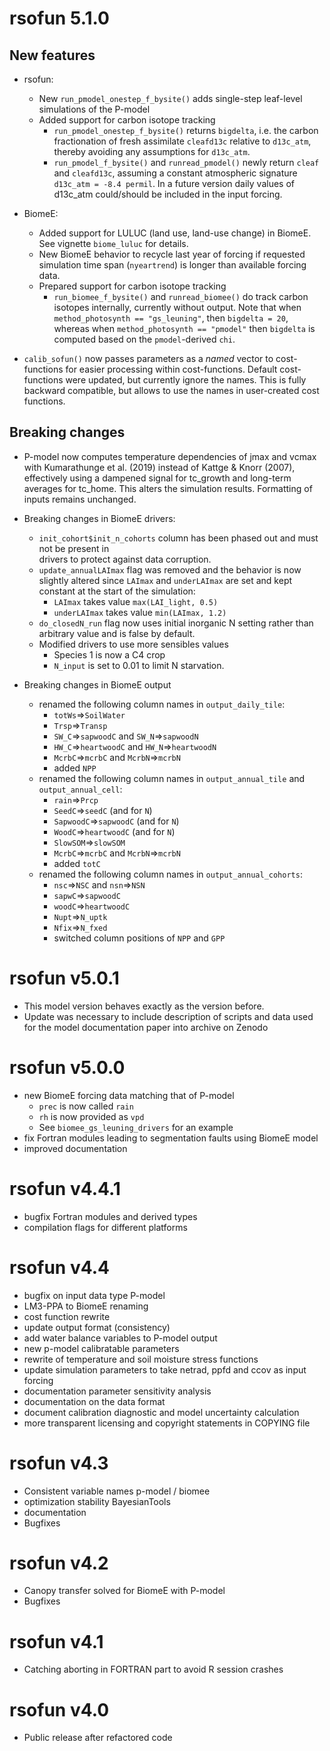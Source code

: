 # rsofun 5.1.0

## New features

* rsofun:
  * New `run_pmodel_onestep_f_bysite()` adds single-step leaf-level simulations 
  of the P-model
  * Added support for carbon isotope tracking
    * `run_pmodel_onestep_f_bysite()` returns `bigdelta`, i.e. the carbon 
      fractionation of fresh assimilate `cleafd13c` relative to `d13c_atm`, thereby avoiding any
      assumptions for `d13c_atm`.
    * `run_pmodel_f_bysite()` and `runread_pmodel()` newly return `cleaf` and `cleafd13c`,
      assuming a constant atmospheric signature `d13c_atm = -8.4 permil`. In a future 
      version daily values of d13c_atm could/should be included in the input forcing.
  
* BiomeE:
  * Added support for LULUC (land use, land-use change) in BiomeE. See vignette 
  `biome_luluc` for details.
  * New BiomeE behavior to recycle last year of forcing if requested simulation 
  time span (`nyeartrend`) is longer than available forcing data.
  * Prepared support for carbon isotope tracking
    * `run_biomee_f_bysite()` and `runread_biomee()` do track carbon isotopes internally, 
      currently without output. Note that when `method_photosynth == "gs_leuning"`, then
      `bigdelta = 20`, whereas when `method_photosynth == "pmodel"` then `bigdelta` is
      computed based on the `pmodel`-derived `chi`.

* `calib_sofun()` now passes parameters as a _named_ vector to cost-functions for 
  easier processing within cost-functions. Default cost-functions were updated,
  but currently ignore the names. This is fully backward compatible, but allows
  to use the names in user-created cost functions.


## Breaking changes

* P-model now computes temperature dependencies of jmax and vcmax
  with Kumarathunge et al. (2019) instead of Kattge & Knorr (2007), effectively 
  using a dampened signal for tc_growth and long-term averages for tc_home. This 
  alters the simulation results. Formatting of inputs remains unchanged.

* Breaking changes in BiomeE drivers:
  * `init_cohort$init_n_cohorts` column has been phased out and must not be present in  
drivers to protect against data corruption.
  * `update_annualLAImax` flag was removed and the behavior is now slightly altered 
  since `LAImax` and `underLAImax` are set and kept constant at the start of the simulation:
    * `LAImax` takes value `max(LAI_light, 0.5)`
    * `underLAImax` takes value `min(LAImax, 1.2)`
  * `do_closedN_run` flag now uses initial inorganic N setting rather than arbitrary value 
  and is false by default.
  * Modified drivers to use more sensibles values
    * Species 1 is now a C4 crop
    * `N_input` is set to 0.01 to limit N starvation.

* Breaking changes in BiomeE output
  * renamed the following column names in `output_daily_tile`:
    * `totWs`=>`SoilWater`
    * `Trsp`=>`Transp`
    * `SW_C`=>`sapwoodC` and `SW_N`=>`sapwoodN`
    * `HW_C`=>`heartwoodC` and `HW_N`=>`heartwoodN`
    * `McrbC`=>`mcrbC` and `McrbN`=>`mcrbN`
    * added `NPP`
  * renamed the following column names in `output_annual_tile` and `output_annual_cell`:
    * `rain`=>`Prcp`
    * `SeedC`=>`seedC` (and for `N`)
    * `SapwoodC`=>`sapwoodC` (and for `N`)
    * `WoodC`=>`heartwoodC` (and for `N`)
    * `SlowSOM`=>`slowSOM`
    * `McrbC`=>`mcrbC` and `McrbN`=>`mcrbN`
    * added `totC`
  * renamed the following column names in `output_annual_cohorts`:
    * `nsc`=>`NSC` and `nsn`=>`NSN` 
    * `sapwC`=>`sapwoodC`
    * `woodC`=>`heartwoodC`
    * `Nupt`=>`N_uptk`
    * `Nfix`=>`N_fxed`
    * switched column positions of `NPP` and `GPP`


# rsofun v5.0.1

* This model version behaves exactly as the version before.
* Update was necessary to include description of scripts and data used for the model documentation paper into archive on Zenodo


# rsofun v5.0.0

* new BiomeE forcing data matching that of P-model
  * `prec` is now called `rain`
  * `rh` is now provided as `vpd`
  * See `biomee_gs_leuning_drivers` for an example
* fix Fortran modules leading to segmentation faults using BiomeE model
* improved documentation

# rsofun v4.4.1

* bugfix Fortran modules and derived types
* compilation flags for different platforms

# rsofun v4.4

* bugfix on input data type P-model
* LM3-PPA to BiomeE renaming
* cost function rewrite
* update output format (consistency)
* add water balance variables to P-model output
* new p-model calibratable parameters
* rewrite of temperature and soil moisture stress functions
* update simulation parameters to take netrad, ppfd and ccov as input forcing
* documentation parameter sensitivity analysis
* documentation on the data format
* document calibration diagnostic and model uncertainty calculation
* more transparent licensing and copyright statements in COPYING file

# rsofun v4.3

* Consistent variable names p-model / biomee
* optimization stability BayesianTools
* documentation
* Bugfixes

# rsofun v4.2

* Canopy transfer solved for BiomeE with P-model
* Bugfixes

# rsofun v4.1

* Catching aborting in FORTRAN part to avoid R session crashes

# rsofun v4.0

* Public release after refactored code
